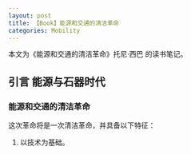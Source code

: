 ```yaml
---
layout: post
title: 【Book】能源和交通的清洁革命
categories: Mobility
---
```


本文为《能源和交通的清洁革命》托尼·西巴 的读书笔记。

## 引言 能源与石器时代

### 能源和交通的清洁革命

这次革命将是一次清洁革命，并具备以下特征：

1. 以技术为基础。